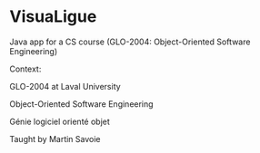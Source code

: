 # VisuaLigue
Java app for a CS course (GLO-2004: Object-Oriented Software Engineering)

Context:

GLO-2004 at Laval University

Object-Oriented Software Engineering

Génie logiciel orienté objet

Taught by Martin Savoie

